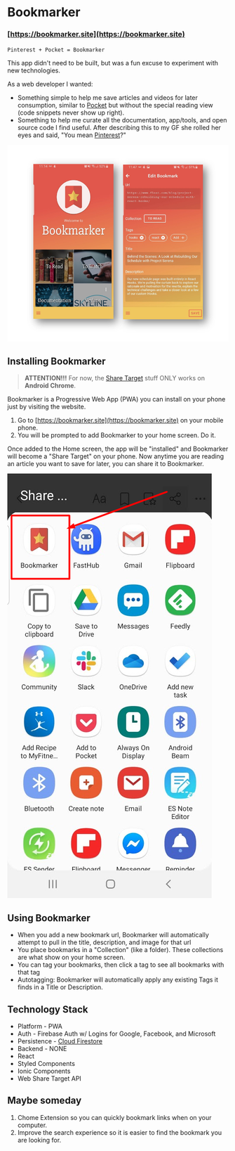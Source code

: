 # Bookmarker

### [https://bookmarker.site](https://bookmarker.site)

`Pinterest + Pocket = Bookmarker`

This app didn't need to be built, but was a fun excuse to experiment with new technologies.

As a web developer I wanted:

- Something simple to help me save articles and videos for later consumption, similar to [Pocket](https://app.getpocket.com/) but without the special reading view (code snippets never show up right).
- Something to help me curate all the documentation, app/tools, and open source code I find useful. After describing this to my GF she rolled her eyes and said, "You mean [Pinterest](https://www.pinterest.com/)?"

![Bookmarker](/docs/double.png)

## Installing Bookmarker

> **ATTENTION!!!** For now, the [Share Target](https://web.dev/web-share-target/) stuff ONLY works on **Android Chrome**.

Bookmarker is a Progressive Web App (PWA) you can install on your phone just by visiting the website.

1. Go to [https://bookmarker.site](https://bookmarker.site) on your mobile phone.
2. You will be prompted to add Bookmarker to your home screen. Do it.

Once added to the Home screen, the app will be "installed" and Bookmarker will become a "Share Target" on your phone. Now anytime you are reading an article you want to save for later, you can share it to Bookmarker.

![Share Target](/docs/sharetarget.png)

## Using Bookmarker

- When you add a new bookmark url, Bookmarker will automatically attempt to pull in the title, description, and image for that url
- You place bookmarks in a "Collection" (like a folder). These collections are what show on your home screen.
- You can tag your bookmarks, then click a tag to see all bookmarks with that tag
- Autotagging: Bookmarker will automatically apply any existing Tags it finds in a Title or Description.

## Technology Stack

- Platform - PWA
- Auth - Firebase Auth w/ Logins for Google, Facebook, and Microsoft
- Persistence - [Cloud Firestore](https://firebase.google.com/docs/firestore)
- Backend - NONE
- React
- Styled Components
- Ionic Components
- Web Share Target API

## Maybe someday

1. Chome Extension so you can quickly bookmark links when on your computer.
2. Improve the search experience so it is easier to find the bookmark you are looking for.
